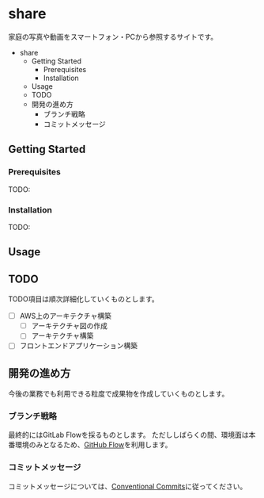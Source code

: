 # share

家庭の写真や動画をスマートフォン・PCから参照するサイトです。

- share
  - Getting Started
    - Prerequisites
    - Installation
  - Usage
  - TODO
  - 開発の進め方
    - ブランチ戦略
    - コミットメッセージ

## Getting Started
### Prerequisites

TODO:

### Installation

TODO:

## Usage

## TODO

TODO項目は順次詳細化していくものとします。

- [ ] AWS上のアーキテクチャ構築
  - [ ] アーキテクチャ図の作成
  - [ ] アーキテクチャ構築
- [ ] フロントエンドアプリケーション構築

## 開発の進め方

今後の業務でも利用できる粒度で成果物を作成していくものとします。

### ブランチ戦略

最終的にはGitLab Flowを採るものとします。
ただししばらくの間、環境面は本番環境のみとなるため、[GitHub Flow](http://scottchacon.com/2011/08/31/github-flow.html)を利用します。

### コミットメッセージ

コミットメッセージについては、[Conventional Commits](https://www.conventionalcommits.org/en/v1.0.0/)に従ってください。
